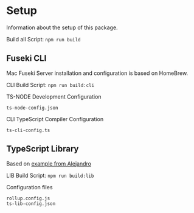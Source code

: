 # Setup

Information about the setup of this package.  
  
Build all Script:  ````npm run build````

## Fuseki CLI

Mac Fuseki Server installation and configuration is based on HomeBrew.  

CLI Build Script:  ````npm run build:cli````
  
TS-NODE Development Configuration  
````
ts-node-config.json
````
  
CLI TypeScript Compiler Configuration
````
ts-cli-config.ts
````

## TypeScript Library

Based on [example from Alejandro](https://aganglada.com/blog/how-to-create-your-own-typescript-library/)  
  
LIB Build Script:  ````npm run build:lib````
  
Configuration files  
````
rollup.config.js
ts-lib-config.json
````
